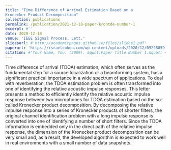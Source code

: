 ```yaml
---
title: "Time Difference of Arrival Estimation Based on a
Kronecker Product Decomposition"
collection: publications
permalink: /publication/2021-12-18-paper-krontde-number-1
excerpt: #''
date: 2020-12-18
venue: 'IEEE Signal Process. Lett.'
slidesurl: #'http://academicpages.github.io/files/slides1.pdf'
paperurl: 'https://israelcohen.com/wp-content/uploads/2020/12/09298859-1.pdf'
citation: #'Your Name, You. (2009). &quot;Paper Title Number 1.&quot; <i>Journal 1</i>. 1(1).'
---
```


Time difference of arrival (TDOA) estimation, which
often serves as the fundamental step for a source localization or
a beamforming system, has a significant practical importance in
a wide spectrum of applications. To deal with reverberation, the
TDOA estimation problem is often transformed into one of identifying the relative acoustic impulse responses. This letter presents
a method to efficiently identify the relative acoustic impulse response between two microphones for TDOA estimation based on
the so-called Kronecker product decomposition. By decomposing
the relative impulse response into a series of Kronecker products
of shorter filters, the original channel identification problem with a
long impulse response is converted into one of identifying a number
of short filters. Since the TDOA information is embedded only in
the direct path of the relative impulse response, the dimension of
the Kronecker product decomposition can be very small and, as
a result, the developed algorithm is expected to work well in real
environments with a small number of data snapshots.